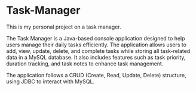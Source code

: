 # Task-Manager
This is my personal project on a task manager. 


The Task Manager is a Java-based console application designed to help users manage their daily tasks efficiently. The application allows users to add, view, update, delete, and complete tasks while storing all task-related data in a MySQL database. It also includes features such as task priority, duration tracking, and task notes to enhance task management.

The application follows a CRUD (Create, Read, Update, Delete) structure, using JDBC to interact with MySQL.
